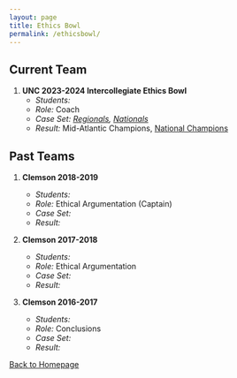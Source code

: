 ```yaml
---
layout: page
title: Ethics Bowl
permalink: /ethicsbowl/
---
```


## Current Team

1. **UNC 2023-2024 Intercollegiate Ethics Bowl**
   - *Students:*
   - *Role:* Coach
   - *Case Set: [Regionals](https://growthzonecmsprodeastus.azureedge.net/sites/36/2023/09/REB-Cases-2023-Final_9_5_2023.pdf), [Nationals](https://growthzonecmsprodeastus.azureedge.net/sites/36/2023/12/2024-APPE-IEB-National-Case-Set-1.pdf)* 
   - *Result:* Mid-Atlantic Champions, [National Champions](https://alumni.unc.edu/news/unc-wins-ethics-bowl-national-championship/) 

   

## Past Teams

1. **Clemson 2018-2019**
   - *Students:* 
   - *Role:* Ethical Argumentation (Captain)
   - *Case Set:* 
   - *Result:*
     
2. **Clemson 2017-2018**
   - *Students:*
   - *Role:* Ethical Argumentation
   - *Case Set:* 
   - *Result:* 

3. **Clemson 2016-2017**
   - *Students:*
   - *Role:* Conclusions
   - *Case Set:* 
   - *Result:*
     
[Back to Homepage](index.md)
   

